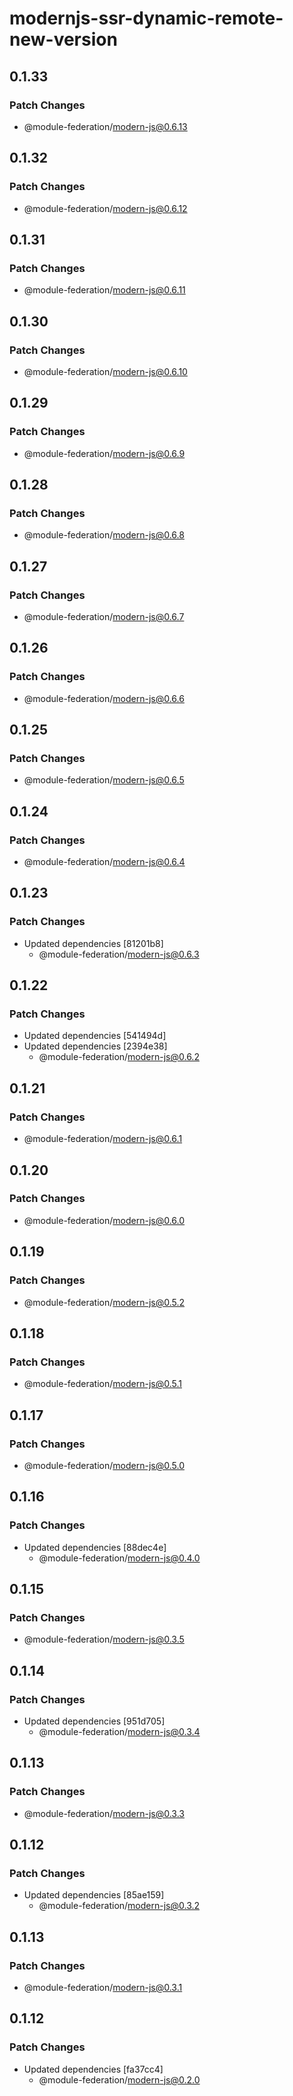 # modernjs-ssr-dynamic-remote-new-version

## 0.1.33

### Patch Changes

- @module-federation/modern-js@0.6.13

## 0.1.32

### Patch Changes

- @module-federation/modern-js@0.6.12

## 0.1.31

### Patch Changes

- @module-federation/modern-js@0.6.11

## 0.1.30

### Patch Changes

- @module-federation/modern-js@0.6.10

## 0.1.29

### Patch Changes

- @module-federation/modern-js@0.6.9

## 0.1.28

### Patch Changes

- @module-federation/modern-js@0.6.8

## 0.1.27

### Patch Changes

- @module-federation/modern-js@0.6.7

## 0.1.26

### Patch Changes

- @module-federation/modern-js@0.6.6

## 0.1.25

### Patch Changes

- @module-federation/modern-js@0.6.5

## 0.1.24

### Patch Changes

- @module-federation/modern-js@0.6.4

## 0.1.23

### Patch Changes

- Updated dependencies [81201b8]
  - @module-federation/modern-js@0.6.3

## 0.1.22

### Patch Changes

- Updated dependencies [541494d]
- Updated dependencies [2394e38]
  - @module-federation/modern-js@0.6.2

## 0.1.21

### Patch Changes

- @module-federation/modern-js@0.6.1

## 0.1.20

### Patch Changes

- @module-federation/modern-js@0.6.0

## 0.1.19

### Patch Changes

- @module-federation/modern-js@0.5.2

## 0.1.18

### Patch Changes

- @module-federation/modern-js@0.5.1

## 0.1.17

### Patch Changes

- @module-federation/modern-js@0.5.0

## 0.1.16

### Patch Changes

- Updated dependencies [88dec4e]
  - @module-federation/modern-js@0.4.0

## 0.1.15

### Patch Changes

- @module-federation/modern-js@0.3.5

## 0.1.14

### Patch Changes

- Updated dependencies [951d705]
  - @module-federation/modern-js@0.3.4

## 0.1.13

### Patch Changes

- @module-federation/modern-js@0.3.3

## 0.1.12

### Patch Changes

- Updated dependencies [85ae159]
  - @module-federation/modern-js@0.3.2

## 0.1.13

### Patch Changes

- @module-federation/modern-js@0.3.1

## 0.1.12

### Patch Changes

- Updated dependencies [fa37cc4]
  - @module-federation/modern-js@0.2.0
